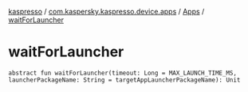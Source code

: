 [kaspresso](../../index.md) / [com.kaspersky.kaspresso.device.apps](../index.md) / [Apps](index.md) / [waitForLauncher](./wait-for-launcher.md)

# waitForLauncher

`abstract fun waitForLauncher(timeout: Long = MAX_LAUNCH_TIME_MS, launcherPackageName: String = targetAppLauncherPackageName): Unit`